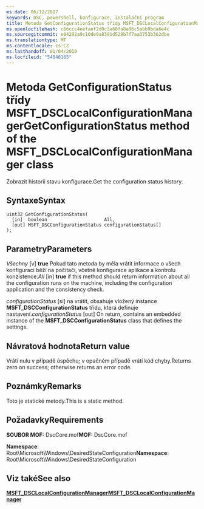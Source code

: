 ```yaml
---
ms.date: 06/12/2017
keywords: DSC, powershell, konfigurace, instalační program
title: Metoda GetConfigurationStatus třídy MSFT_DSCLocalConfigurationManager
ms.openlocfilehash: c66ccc4eefaef2d0c3a68fa8a96c5abb9bda6e4c
ms.sourcegitcommit: e04292a9c10de9a8391d529b7f7aa3753b362dbe
ms.translationtype: MT
ms.contentlocale: cs-CZ
ms.lasthandoff: 01/04/2019
ms.locfileid: "54048165"
---
```

# <a name="getconfigurationstatus-method-of-the-msftdsclocalconfigurationmanager-class"></a><span data-ttu-id="f9f1e-103">Metoda GetConfigurationStatus třídy MSFT_DSCLocalConfigurationManager</span><span class="sxs-lookup"><span data-stu-id="f9f1e-103">GetConfigurationStatus method of the MSFT_DSCLocalConfigurationManager class</span></span>

<span data-ttu-id="f9f1e-104">Zobrazit historii stavu konfigurace.</span><span class="sxs-lookup"><span data-stu-id="f9f1e-104">Get the configuration status history.</span></span>

## <a name="syntax"></a><span data-ttu-id="f9f1e-105">Syntaxe</span><span class="sxs-lookup"><span data-stu-id="f9f1e-105">Syntax</span></span>

```mof
uint32 GetConfigurationStatus(
  [in]  boolean                     All,
  [out] MSFT_DSCConfigurationStatus configurationStatus[]
);
```

## <a name="parameters"></a><span data-ttu-id="f9f1e-106">Parametry</span><span class="sxs-lookup"><span data-stu-id="f9f1e-106">Parameters</span></span>

<span data-ttu-id="f9f1e-107">*Všechny* \[v\] **true** Pokud tato metoda by měla vrátit informace o všech konfiguraci běží na počítači, včetně konfigurace aplikace a kontrolu konzistence.</span><span class="sxs-lookup"><span data-stu-id="f9f1e-107">*All* \[in\] **true** if this method should return information about all the configuration runs on the machine, including the configuration application and the consistency check.</span></span>

<span data-ttu-id="f9f1e-108">*configurationStatus* \[si\] na vrátit, obsahuje vložený instance **MSFT_DSCConfigurationStatus** třídu, která definuje nastavení.</span><span class="sxs-lookup"><span data-stu-id="f9f1e-108">*configurationStatus* \[out\] On return, contains an embedded instance of the **MSFT_DSCConfigurationStatus** class that defines the settings.</span></span>

## <a name="return-value"></a><span data-ttu-id="f9f1e-109">Návratová hodnota</span><span class="sxs-lookup"><span data-stu-id="f9f1e-109">Return value</span></span>

<span data-ttu-id="f9f1e-110">Vrátí nulu v případě úspěchu; v opačném případě vrátí kód chyby.</span><span class="sxs-lookup"><span data-stu-id="f9f1e-110">Returns zero on success; otherwise returns an error code.</span></span>

## <a name="remarks"></a><span data-ttu-id="f9f1e-111">Poznámky</span><span class="sxs-lookup"><span data-stu-id="f9f1e-111">Remarks</span></span>

<span data-ttu-id="f9f1e-112">Toto je statické metody.</span><span class="sxs-lookup"><span data-stu-id="f9f1e-112">This is a static method.</span></span>

## <a name="requirements"></a><span data-ttu-id="f9f1e-113">Požadavky</span><span class="sxs-lookup"><span data-stu-id="f9f1e-113">Requirements</span></span>

<span data-ttu-id="f9f1e-114">**SOUBOR MOF:** DscCore.mof</span><span class="sxs-lookup"><span data-stu-id="f9f1e-114">**MOF:** DscCore.mof</span></span>

<span data-ttu-id="f9f1e-115">**Namespace**: Root\Microsoft\Windows\DesiredStateConfiguration</span><span class="sxs-lookup"><span data-stu-id="f9f1e-115">**Namespace**: Root\Microsoft\Windows\DesiredStateConfiguration</span></span>

## <a name="see-also"></a><span data-ttu-id="f9f1e-116">Viz také</span><span class="sxs-lookup"><span data-stu-id="f9f1e-116">See also</span></span>

[<span data-ttu-id="f9f1e-117">**MSFT_DSCLocalConfigurationManager**</span><span class="sxs-lookup"><span data-stu-id="f9f1e-117">**MSFT_DSCLocalConfigurationManager**</span></span>](msft-dsclocalconfigurationmanager.md)